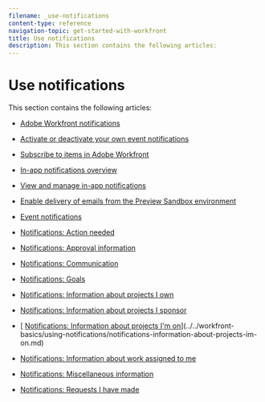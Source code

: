 ```yaml
---
filename: _use-notifications
content-type: reference
navigation-topic: get-started-with-workfront
title: Use notifications
description: This section contains the following articles:
---
```


# Use notifications

This section contains the following articles:

* [Adobe Workfront notifications](../../workfront-basics/using-notifications/wf-notifications.md) 
* [Activate or deactivate your own event notifications](../../workfront-basics/using-notifications/activate-or-deactivate-your-own-event-notifications.md) 
* [Subscribe to items in Adobe Workfront](../../workfront-basics/using-notifications/subscribe-to-items-in-workfront.md) 
* [In-app notifications overview](../../workfront-basics/using-notifications/in-app-notifications-overview.md) 
* [View and manage in-app notifications](../../workfront-basics/using-notifications/view-and-manage-in-app-notifications.md) 
* [Enable delivery of emails from the Preview Sandbox environment](../../workfront-basics/using-notifications/enable-delivery-emails-from-preview-sandbox-environment.md) 
* [Event notifications](../../workfront-basics/using-notifications/event-notifications.md)

  <!--
  <li data-mc-conditions="QuicksilverOrClassic.Draft mode"><a href="../../workfront-basics/using-notifications/opt-out-of-email-notifications.md" class="MCXref xref" xrefformat="{para}">Opt out of email notifications</a> </li>
  -->

* [Notifications: Action needed](../../workfront-basics/using-notifications/notifications-action-needed.md) 
* [Notifications: Approval information](../../workfront-basics/using-notifications/notifications-approval-information.md) 
* [Notifications: Communication](../../workfront-basics/using-notifications/notifications-communication.md) 
* [Notifications: Goals](../../workfront-basics/using-notifications/notifications-goals.md) 
* [Notifications: Information about projects I own](../../workfront-basics/using-notifications/notifications-information-about-projects-i-own.md) 
* [Notifications: Information about projects I sponsor](../../workfront-basics/using-notifications/notifications-information-about-projects-i-sponsor.md) 
* [ [Notifications: Information about projects I'm on](../../workfront-basics/using-notifications/notifications-information-about-projects-im-on.md)](../../workfront-basics/using-notifications/notifications-information-about-projects-im-on.md) 
* [Notifications: Information about work assigned to me](../../workfront-basics/using-notifications/notifications-information-about-work-assigned-to-me.md) 
* [Notifications: Miscellaneous information](../../workfront-basics/using-notifications/notifications-misc-information.md) 
* [Notifications: Requests I have made](../../workfront-basics/using-notifications/notifications-requests-i-have-made.md)


